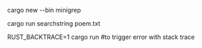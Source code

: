 cargo new --bin minigrep

cargo run searchstring poem.txt

RUST_BACKTRACE=1 cargo run  #to trigger error with stack trace

